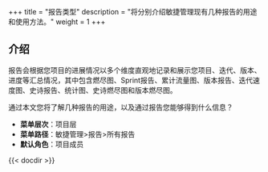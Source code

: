 ﻿+++
title = "报告类型"
description = "将分别介绍敏捷管理现有几种报告的用途和使用方法。"
weight = 1
+++

## 介绍

报告会根据您项目的进展情况以多个维度直观地记录和展示您项目、迭代、版本、进度等汇总情况，其中包含燃尽图、Sprint报告、累计流量图、版本报告、迭代速度图、史诗报告、统计图、史诗燃尽图和版本燃尽图。

通过本文您将了解几种报告的用途，以及通过报告您能够得到什么信息？

- **菜单层次**：项目层
- **菜单路径**：敏捷管理>报告>所有报告
- **默认角色**：项目成员

{{< docdir >}}